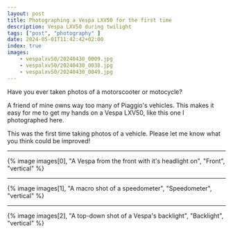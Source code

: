```yaml
---
layout: post
title: Photographing a Vespa LXV50 for the first time
description: Vespa LXV50 during twilight
tags: ["post", "photography" ]
date: 2024-05-01T11:42:42+02:00
index: true
images:
    - vespalxv50/20240430_0009.jpg
    - vespalxv50/20240430_0038.jpg
    - vespalxv50/20240430_0049.jpg
---
```


Have you ever taken photos of a motorscooter or motocycle?

A friend of mine owns way too many of Piaggio's vehicles. This makes it easy for me to get my hands on a Vespa LXV50, like this one I photographed here.

This was the first time taking photos of a vehicle. Please let me know what you think could be improved!

---

{% image images[0], "A Vespa from the front with it's headlight on", "Front", "vertical" %}

---

{% image images[1], "A macro shot of a speedometer", "Speedometer", "vertical" %}

---

{% image images[2], "A top-down shot of a Vespa's backlight", "Backlight", "vertical" %}
